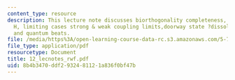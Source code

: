 ```yaml
---
content_type: resource
description: This lecture note discusses biorthogonality completeness, 2 ? 2 complex
  H, limiting cases strong & weak coupling limits,doorway state ?dissolves in bath?
  and quantum beats.
file: /media/https%3A/open-learning-course-data-rc.s3.amazonaws.com/5-74-introductory-quantum-mechanics-ii-spring-2004/8b4b3470ddf2932481121a836f0bf47b_12_lecnotes_rwf.pdf
file_type: application/pdf
resourcetype: Document
title: 12_lecnotes_rwf.pdf
uid: 8b4b3470-ddf2-9324-8112-1a836f0bf47b
---
```

